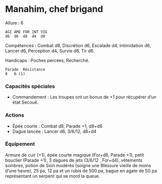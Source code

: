 # Manahim, chef brigand

Allure : 6

	AGI	ÂME	FOR	INT	VIG
	d6	d6	d8	d4	d8

Compétences : Combat d8, Discrétion d6, Escalade d4, Intimidation d6, Lancer d6, Perception d4, Survie d6, Tir d6.

Handicaps : Poches percées, Recherché.

	Parade	Résistance
	8	6 (1)

### Capacités spéciales
- Commandement : Les troupes ont un bonus de +1 pour récupérer d’un état Secoué.

### Actions
- Épée courte : Combat d8, Parade +1, d8+d6
- Dague lancée : Lancer d6, 3/6/12, d8+d4

### Équipement
Armure de cuir (+1), épée courte magique (For+d6, Parade +1), petit bouclier (Parade +1), 3 dagues de jets (3/6/12 , For+d4), vêtements sombres, potion de Soin modérés (soigne une Blessure vieille de moins d’une heure), 25 po, 12 pa et un rubis de 500 pa, bague en agate de 50 pa représentant un serpent qui se mord la queue.